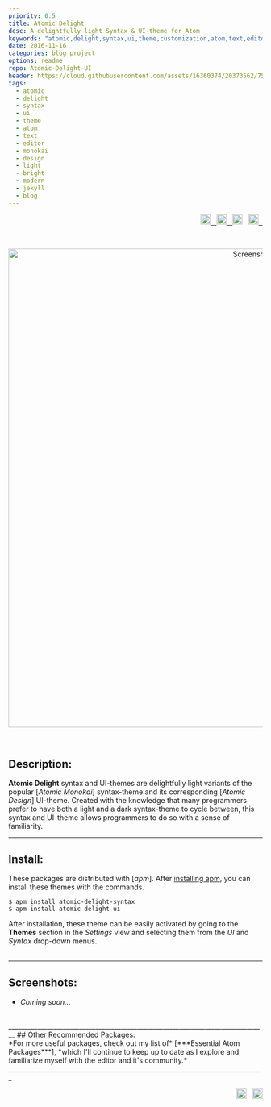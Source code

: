 ```yaml
---
priority: 0.5
title: Atomic Delight
desc: A delightfully light Syntax & UI-theme for Atom
keywords: "atomic,delight,syntax,ui,theme,customization,atom,text,editor,monokai,design,light,bright,modern,jekyll,blog,github"
date: 2016-11-16
categories: blog project
options: readme
repo: Atomic-Delight-UI
header: https://cloud.githubusercontent.com/assets/16360374/20373562/755d85e6-ac27-11e6-933e-ff55e40488c2.png
tags:
  - atomic
  - delight
  - syntax
  - ui
  - theme
  - atom
  - text
  - editor
  - monokai
  - design
  - light
  - bright
  - modern
  - jekyll
  - blog
---
```


<!-- Badges -->
<p align="right">
	<a href="https://atom.io/themes/atomic-delight-syntax">
		<img src="https://img.shields.io/apm/v/atomic-delight-syntax.svg?" height="20" title="Version">&nbsp;&nbsp;
	</a>  
	<a href="https://opensource.org/licenses/MIT">
		<img src="https://img.shields.io/apm/l/atomic-delight-syntax.svg?" height="20" title="License">&nbsp;&nbsp;
	</a>  
    <img src="https://img.shields.io/apm/dm/atomic-delight-syntax.svg?maxAge=2592000?" height="20" title="Downloads">&nbsp;&nbsp;
	<a href="https://atom.io/themes/atomic-delight-syntax">
		<img src="https://badges.frapsoft.com/os/v1/open-source.svg?v=103" height="20" title="Open Source">&nbsp;&nbsp;
	</a>
</p>
<br>
	<p align="center">
        <img src="https://cloud.githubusercontent.com/assets/16360374/20731580/d7ad7bbc-b63f-11e6-8410-a26fd36b4b8e.png" width="950" title="Screenshot">
    </p>
<br>

## Description:  
  **Atomic Delight** syntax and UI-themes are delightfully light variants of the popular [*Atomic Monokai*] syntax-theme and its corresponding [*Atomic Design*] UI-theme.
  Created with the knowledge that many programmers prefer to have both a light and a dark syntax-theme to cycle between, this syntax and UI-theme allows programmers to do so with a sense of familiarity.


________________________________________________________________________________  

## Install:  
  These packages are distributed with [*apm*]. After [installing apm], you can install these themes with the commands.  

```shell
$ apm install atomic-delight-syntax
$ apm install atomic-delight-ui
```

  After installation, these theme can be easily activated by going to the **Themes** section in the *Settings* view and selecting them from the *UI* and *Syntax* drop-down menus.  
<br>  
________________________________________________________________________________  
## Screenshots:  
  * *Coming soon...*

<br>
________________________________________________________________________________  
## Other Recommended Packages:  
<br>
  *For more useful packages, check out my list of* [***Essential Atom Packages***], *which I'll continue to keep up to date as I explore and familiarize myself with the editor and it's community.*  

<br>  
_______________________________________________________________________________

<p align="right">
    <span class="badge-paypal"><a href="https://www.paypal.com/cgi-bin/webscr?cmd=_s-xclick&hosted_button_id=E6RKPR34SH6CU" title="Donate to this project using PayPal">
    <img src="https://img.shields.io/badge/paypal-donate-yellow.svg" height="20" title="Donate"></a></span>&nbsp;&nbsp;
 	<a href="https://gitter.im/Atomic-Design-UI/Lobby">
      <img src="https://badges.gitter.im/Atomic-Design-UI/Lobby.svg" height="20" title="Gitter">
  </a>
</p>



<!-------------------------------- Links -------------------------------------->

[Atomic Monokai]: https://github.com/JonSn0w/atomic-monokai-syntax
[Atomic Design]: https://github.com/JonSn0w/atomic-design-ui
[packages]: https://github.com/JonSn0w/atomic-delight-ui/wiki/packages
[UI-theme]: https://github.com/JonSn0w/atomic-delight-ui
[apm]: https://atom.io/themes
[installing apm]: https://github.com/atom/apm#installing
